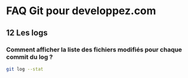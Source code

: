 # FAQ Git pour developpez.com

## 12 Les logs

### Comment afficher la liste des fichiers modifiés pour chaque commit du log ?

```bash
git log --stat
```
